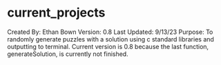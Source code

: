 # current_projects
Created By: Ethan Bown
Version: 0.8
Last Updated: 9/13/23
Purpose: To randomly generate puzzles with a solution using c standard libraries and outputting to terminal. Current version is 0.8 because the last function, generateSolution, is currently not finished.
